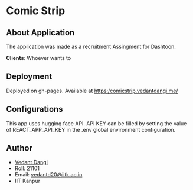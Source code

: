 # Comic Strip

## About Application

The application was made as a recruitment Assingment for Dashtoon.

**Clients**: Whoever wants to

## Deployment

Deployed on gh-pages. Available at [https:/comicstrip.vedantdangi.me/](https:/comicstrip.vedantdangi.me/)

## Configurations

This app uses hugging face API. API KEY can be filled by setting the value of REACT_APP_API_KEY in the .env global environment configuration.

## Author

- [Vedant Dangi](https://vedantdangi.me)
- Roll: 21101
- Email: vedantd20@iitk.ac.in
- IIT Kanpur
